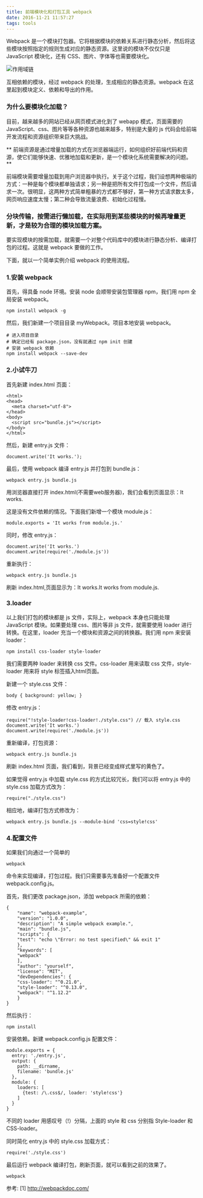 ```yaml
---
title: 前端模块化和打包工具 webpack
date: 2016-11-21 11:57:27
tags: tools 
---
```


Webpack 是一个模块打包器。它将根据模块的依赖关系进行静态分析，然后将这些模块按照指定的规则生成对应的静态资源。这里说的模块不仅仅只是 JavaScript 模块化，还有 CSS、图片、字体等也需要模块化。

<!-- more -->

![作用域链](/css/images/webpack/webpack.png)

互相依赖的模块，经过 webpack 的处理，生成相应的静态资源。webpack 在这里起到模块定义、依赖和导出的作用。

### 为什么要模块化加载？

目前，越来越多的网站已经从网页模式进化到了 webapp 模式，页面需要的 JavaScript、css、图片等等各种资源也越来越多，特别是大量的 js 代码会给前端开发流程和资源组织带来巨大挑战。

** 前端资源是通过增量加载的方式在浏览器端运行，如何组织好前端代码和资源，使它们能够快速、优雅地加载和更新，是一个模块化系统需要解决的问题。**

前端模块需要增量加载到用户浏览器中执行。关于这个过程，我们设想两种极端的方式：一种是每个模块都单独请求；另一种是把所有文件打包成一个文件，然后请求一次。很明显，这两种方式简单粗暴的方式都不够好，第一种方式请求数太多，网页响应速度太慢；第二种会导致流量浪费、初始化过程慢。

### 分块传输，按需进行懒加载，在实际用到某些模块的时候再增量更新，才是较为合理的模块加载方案。

要实现模块的按需加载，就需要一个对整个代码库中的模块进行静态分析、编译打包的过程。这就是 webpack 要做的工作。

下面，就以一个简单实例介绍 webpack 的使用流程。

### 1.安装 webpack

首先，得具备 node 环境。安装 node 会顺带安装包管理器 npm，我们用 npm 全局安装 webpack。

```
npm install webpack -g
```

然后，我们新建一个项目目录 myWebpack。项目本地安装 webpack。

```
# 进入项目目录
# 确定已经有 package.json，没有就通过 npm init 创建
# 安装 webpack 依赖
npm install webpack --save-dev
```

### 2.小试牛刀

首先新建 index.html 页面：

```
<html>
<head>
  <meta charset="utf-8">
</head>
<body>
  <script src="bundle.js"></script>
</body>
</html>
```

然后，新建 entry.js 文件：

```
document.write('It works.');
```

最后，使用 webpack 编译 entry.js 并打包到 bundle.js：

```
webpack entry.js bundle.js
```

用浏览器直接打开 index.html(不需要web服务器)，我们会看到页面显示：It works.

这是没有文件依赖的情况。下面我们新增一个模块 module.js：

```
module.exports = 'It works from module.js.'
```

同时，修改 entry.js：

```
document.write('It works.')
document.write(require('./module.js'))
```

重新执行：

```
webpack entry.js bundle.js
```

刷新 index.html,页面显示为：It works.It works from module.js.


### 3.loader

以上我们打包的模块都是 js 文件，实际上，webpack 本身也只能处理 JavaScript 模块。如果要处理 css、图片等非 js 文件，就需要使用 loader 进行转换。在这里，loader 充当一个模块和资源之间的转换器。我们用 npm 来安装 loader：

```
npm install css-loader style-loader
```

我们需要两种 loader 来转换 css 文件。css-loader 用来读取 css 文件，style-loader 用来将 style 标签插入html页面。

新建一个 style.css 文件：

```
body { background: yellow; }
```

修改 entry.js：

```
require("!style-loader!css-loader!./style.css") // 载入 style.css
document.write('It works.')
document.write(require('./module.js'))
```
重新编译，打包资源：

```
webpack entry.js bundle.js
```

刷新 index.html 页面，我们看到，背景已经变成样式里写的黄色了。

如果觉得 entry.js 中加载 style.css 的方式比较冗长，我们可以将 entry.js 中的 style.css 加载方式改为：

```
require("./style.css")
```

相应地，编译打包方式修改为：

```
webpack entry.js bundle.js --module-bind 'css=style!css'
```

### 4.配置文件

如果我们向通过一个简单的

```
webpack
```

命令来实现编译，打包过程。我们只需要事先准备好一个配置文件 webpack.config.js。

首先，我们更改 package.json，添加 webpack 所需的依赖：

```
{
    "name": "webpack-example",
    "version": "1.0.0",
    "description": "A simple webpack example.",
    "main": "bundle.js",
    "scripts": {
    "test": "echo \"Error: no test specified\" && exit 1"
    },
    "keywords": [
    "webpack"
    ],
    "author": "yourself",
    "license": "MIT",
    "devDependencies": {
    "css-loader": "^0.21.0",
    "style-loader": "^0.13.0",
    "webpack": "^1.12.2"
    }
}
```

然后执行：

```
npm install
```

安装依赖。新建 webpack.config.js 配置文件：

```
module.exports = {
  entry: './entry.js',
  output: {
    path: __dirname,
    filename: 'bundle.js'
  },
  module: {
    loaders: [
      {test: /\.css$/, loader: 'style!css'}
    ]
  }
}
```
不同的 loader 用感叹号（!）分隔，上面的 style 和 css 分别指 Style-loader 和 CSS-loader。

同时简化 entry.js 中的 style.css 加载方式：

```
require('./style.css')
```

最后运行 webpack 编译打包，刷新页面，就可以看到之前的效果了。

```
webpack
```


参考:
[1] http://webpackdoc.com/
